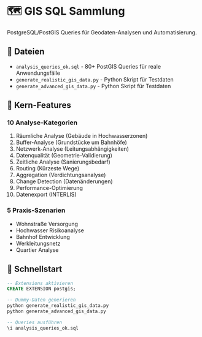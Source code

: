 # 🗺️ GIS SQL Sammlung
PostgreSQL/PostGIS Queries für Geodaten-Analysen und Automatisierung.

## 📁 Dateien

- `analysis_queries_ok.sql` - 80+ PostGIS Queries für reale Anwendungsfälle
- `generate_realistic_gis_data.py` - Python Skript für Testdaten
- `generate_advanced_gis_data.py` - Python Skript für Testdaten

## 🎯 Kern-Features

### 10 Analyse-Kategorien
1. Räumliche Analyse (Gebäude in Hochwasserzonen)
2. Buffer-Analyse (Grundstücke um Bahnhöfe)  
3. Netzwerk-Analyse (Leitungsabhängigkeiten)
4. Datenqualität (Geometrie-Validierung)
5. Zeitliche Analyse (Sanierungsbedarf)
6. Routing (Kürzeste Wege)
7. Aggregation (Verdichtungsanalyse)
8. Change Detection (Datenänderungen)
9. Performance-Optimierung
10. Datenexport (INTERLIS)

### 5 Praxis-Szenarien
- Wohnstraße Versorgung
- Hochwasser Risikoanalyse
- Bahnhof Entwicklung
- Werkleitungsnetz
- Quartier Analyse

## 🚀 Schnellstart

```sql
-- Extensions aktivieren
CREATE EXTENSION postgis;

-- Dummy-Daten generieren
python generate_realistic_gis_data.py
python generate_advanced_gis_data.py

-- Queries ausführen
\i analysis_queries_ok.sql


